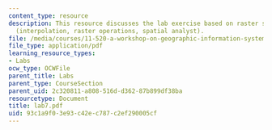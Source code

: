```yaml
---
content_type: resource
description: This resource discusses the lab exercise based on raster spatial analysis
  (interpolation, raster operations, spatial analyst).
file: /media/courses/11-520-a-workshop-on-geographic-information-systems-fall-2005/93c1a9f03e93c42ec787c2ef290005cf_lab7.pdf
file_type: application/pdf
learning_resource_types:
- Labs
ocw_type: OCWFile
parent_title: Labs
parent_type: CourseSection
parent_uid: 2c320811-a808-516d-d362-87b899df38ba
resourcetype: Document
title: lab7.pdf
uid: 93c1a9f0-3e93-c42e-c787-c2ef290005cf
---
```


